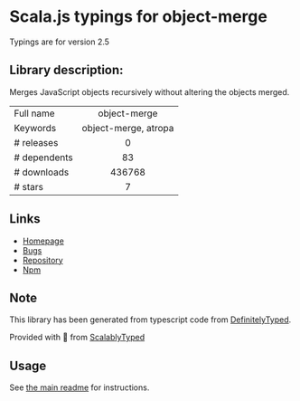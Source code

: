 
# Scala.js typings for object-merge

Typings are for version 2.5

## Library description:
Merges JavaScript objects recursively without altering the objects merged.

|                    |                 |
| ------------------ | :-------------: |
| Full name          | object-merge |
| Keywords           | object-merge, atropa |
| # releases         | 0 |
| # dependents       | 83 |
| # downloads        | 436768 |
| # stars            | 7 |

## Links
- [Homepage](https://github.com/matthewkastor/object-merge/)
- [Bugs](https://github.com/matthewkastor/object-merge/issues)
- [Repository](https://github.com/matthewkastor/object-merge)
- [Npm](https://www.npmjs.com/package/object-merge)
    


## Note
This library has been generated from typescript code from [DefinitelyTyped](https://definitelytyped.org).

Provided with :purple_heart: from [ScalablyTyped](https://github.com/oyvindberg/ScalablyTyped)

## Usage
See [the main readme](../../readme.md) for instructions.


